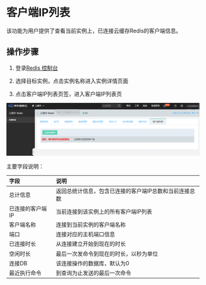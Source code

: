 # 客户端IP列表

该功能为用户提供了查看当前实例上，已连接云缓存Redis的客户端信息。

##  操作步骤

1. 登录[Redis 控制台](https://redis-console.jdcloud.com/redis)

2. 选择目标实例，点击实例名称进入实例详情页面

3. 点击客户端IP列表页签，进入客户端IP列表页

![客户端IP列表](../../../../image/Redis/ClientIPList.png)


主要字段说明：

| 字段 |  说明  |
| :--- | :---  |
| 总计信息  | 返回总统计信息，包含已连接的客户端IP总数和当前连接总数 |
| 已连接的客户端IP | 当前连接到该实例上的所有客户端IP列表 |
| 客户端名称  | 连接到当前实例的客户端名称  |
| 端口 |  连接对应的主机端口信息  |
|  已连接时长 | 从连接建立开始到现在的时长 |
| 空闲时长 | 最后一次发命令到现在的时长，以秒为单位  |
| 连接DB | 该连接操作的数据库，默认为0 |
| 最近执行命令 |到查询为止发送的最后一次命令 |


